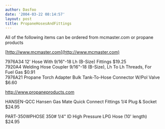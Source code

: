 ```yaml
---
author: Dasfoo
date: '2004-03-22 08:14:57'
layout: post
title: PropaneHosesAndFittings
---
```


All of the following items can be ordered from mcmaster.com or propane products

[http://www.mcmaster.com](http://www.mcmaster.com)

7976A34    12' Hose With 9/16"-18 Lh (B-Size) Fittings                             $19.25<br>
7920A4     Welding Hose Coupler 9/16"-18 (B-Size), Lh To Lh Threads, For Fuel Gas   $0.91<br>
7976A21    Propane Torch Adapter Bulk Tank-To-Hose Connector W/Pol Valve            $6.60<br>
 
[http://www.propaneproducts.com<br>](http://www.propaneproducts.com<br>)

HANSEN-QCC     Hansen Gas Mate Quick Connect Fittings 1/4 Plug & Socket            $24.95

PART-350WPHOSE 350# 1/4" ID High Pressure LPG Hose (10' length)                    $24.95

  
 
